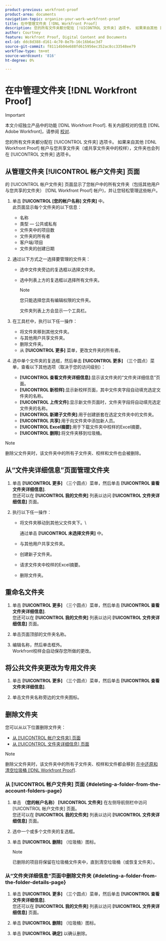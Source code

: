 ```yaml
---
product-previous: workfront-proof
product-area: documents
navigation-topic: organize-your-work-workfront-proof
title: 在中管理文件夹 [!DNL Workfront Proof]
description: 您的所有文件夹都分配在 [!UICONTROL 文件夹] 选项卡。 如果来自其他 [!DNL Workfront Proof] 帐户与您共享文件夹（或共享文件夹中的校样），文件夹也会列在 [!UICONTROL 文件夹] 选项卡。
author: Courtney
feature: Workfront Proof, Digital Content and Documents
exl-id: ddc8d388-d161-4c70-8e7b-16c16b6ac3d7
source-git-commit: f81114b04e688fd615956ec352ac8cc33548ee79
workflow-type: tm+mt
source-wordcount: '816'
ht-degree: 0%

---
```


# 在中管理文件夹 [!DNL Workfront Proof]

>[!IMPORTANT]
>
>本文介绍独立产品中的功能 [!DNL Workfront Proof]. 有关内部校对的信息 [!DNL Adobe Workfront]，请参阅 [校对](../../../review-and-approve-work/proofing/proofing.md).

您的所有文件夹都分配在 [!UICONTROL 文件夹] 选项卡。 如果来自其他 [!DNL Workfront Proof] 帐户与您共享文件夹（或共享文件夹中的校样），文件夹也会列在 [!UICONTROL 文件夹] 选项卡。

## 从管理文件夹 [!UICONTROL 帐户文件夹] 页面

的 [!UICONTROL 帐户文件夹] 页面显示了您帐户中的所有文件夹（包括其他用户与您共享的文件夹） [!DNL Workfront Proof] 帐户)，并让您轻松管理这些帐户。

1. 单击 **[!UICONTROL [您的帐户名称] 文件夹]** 中。\
   此页面显示每个文件夹的以下信息：

   * 名称
   * 类型 — 公共或私有
   * 文件夹中的项目数
   * 文件夹的所有者
   * 客户端/项目
   * 文件夹的创建日期

1. 通过以下方式之一选择要管理的文件夹：

   * 选中文件夹旁边的复选框以选择文件夹。
   * 选中列表上方的复选框以选择所有文件夹。

      >[!NOTE]
      >
      >您只能选择您具有编辑权限的文件夹。

      文件夹列表上方会显示一个工具栏。

1. 在工具栏中，执行以下任一操作：

   * 将文件夹移到其他文件夹。
   * 与其他用户共享文件夹。
   * 删除文件夹。
   * 从 **[!UICONTROL 更多]** 菜单，更改文件夹的所有者。

1. 选中单个文件夹的复选框，然后单击 **[!UICONTROL 更多]** （三个圆点）菜单，查看以下其他选项（取决于您的访问级别）：

   * **[!UICONTROL 查看文件夹详细信息]**:显示该文件夹的“文件夹详细信息”页面。
   * **[!UICONTROL 新校样]**:显示新校样页面，其中文件夹字段自动填充选定文件夹的名称。
   * **[!UICONTROL 上传文件]**:显示新文件页面时，文件夹字段将自动填充选定文件夹的名称。
   * **[!UICONTROL 新建子文件夹]**:用于创建嵌套在选定文件夹中的文件夹。
   * **[!UICONTROL 共享]**:用于向文件夹中添加新人员。
   * **[!UICONTROL Excel摘要]**:用于下载文件夹中校样的Excel摘要。
   * **[!UICONTROL 删除]**:将文件夹移到垃圾桶。

>[!NOTE]
>
>删除父文件夹时，该文件夹中的所有子文件夹、校样和文件也会被删除。

## 从“文件夹详细信息”页面管理文件夹

1. 单击 **[!UICONTROL 更多]** （三个圆点）菜单，然后单击 **[!UICONTROL 查看文件夹详细信息]**.\
   您还可以在 **[!UICONTROL 我的文件夹]** 列表以访问 **[!UICONTROL 文件夹详细信息]** 页面。

1. 执行以下任一操作：

   * 将文件夹移动到其他父文件夹下。\

      通过单击 **[!UICONTROL 未选择文件夹]** 中。

   * 与其他用户共享文件夹。
   * 创建新子文件夹。
   * 请求文件夹中校样的Excel摘要。
   * 删除文件夹。

## 重命名文件夹

1. 单击 **[!UICONTROL 更多]** （三个圆点）菜单，然后单击 **[!UICONTROL 查看文件夹详细信息]**.\
   您还可以在 **[!UICONTROL 我的文件夹]** 列表以访问 **[!UICONTROL 文件夹详细信息]** 页面。

1. 单击页面顶部的文件夹名称。
1. 编辑名称，然后单击框外。\
   Workfront校样会自动保存您所做的更改。

## 将公共文件夹更改为专用文件夹

1. 单击 **[!UICONTROL 更多]** （三个圆点）菜单，然后单击 **[!UICONTROL 查看文件夹详细信息]**.

1. 单击文件夹名称旁边的文件夹图标。

## 删除文件夹

您可以从以下位置删除文件夹：

* [从 [!UICONTROL 帐户文件夹] 页面](#deleting-a-folder-from-the-account-folders-page)
* [从 [!UICONTROL 文件夹详细信息] 页面](#deleting-a-folder-from-the-folder-details-page)

>[!NOTE]
>
>删除父文件夹时，该文件夹中的所有子文件夹、校样和文件都会移到 [在中还原和清空垃圾桶 [!DNL Workfront Proof]](../../../workfront-proof/wp-work-proofsfiles/manage-your-work/restore-and-empty-trash.md).

### 从 [!UICONTROL 帐户文件夹] 页面 {#deleting-a-folder-from-the-account-folders-page}

1. 单击 **（您的帐户名称） [!UICONTROL 文件夹]** 在左侧导航侧栏中访问 [!UICONTROL 帐户文件夹] 页面。\
   您还可以在 **[!UICONTROL 我的文件夹]** 列表以访问 **[!UICONTROL 文件夹详细信息]** 页面。

1. 选中一个或多个文件夹的复选框。
1. 单击 **[!UICONTROL 删除]** （垃圾桶）图标。

   >[!NOTE]
   >
   >已删除的项目将保留在垃圾桶文件夹中，直到清空垃圾桶（或恢复文件夹）。

### 从“文件夹详细信息”页面中删除文件夹 {#deleting-a-folder-from-the-folder-details-page}

1. 单击 **[!UICONTROL 更多]** （三个圆点）菜单，然后单击 **[!UICONTROL 查看文件夹详细信息]**.\
   您还可以在 **[!UICONTROL 我的文件夹]** 列表以访问 **[!UICONTROL 文件夹详细信息]** 页面。

1. 单击 **[!UICONTROL 删除]** （垃圾桶）图标。
1. 单击 **[!UICONTROL 确定]** 以确认删除。
